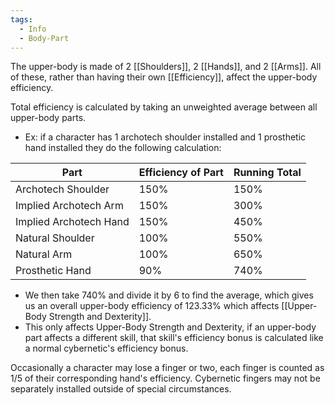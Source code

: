 ```yaml
---
tags:
  - Info
  - Body-Part
---
```

The upper-body is made of 2 [[Shoulders]], 2 [[Hands]], and 2 [[Arms]]. All of these, rather than having their own [[Efficiency]], affect the upper-body efficiency. 

Total efficiency is calculated by taking an unweighted average between all upper-body parts.
* Ex: if a character has 1 archotech shoulder installed and 1 prosthetic hand installed they do the following calculation:

| Part                   | Efficiency of Part | Running Total |
| ---------------------- | ------------------ | ------------- |
| Archotech Shoulder     | 150%               | 150%          |
| Implied Archotech Arm  | 150%               | 300%          |
| Implied Archotech Hand | 150%               | 450%          |
| Natural Shoulder       | 100%               | 550%          |
| Natural Arm            | 100%               | 650%          |
| Prosthetic Hand        | 90%                | 740%          |


* We then take 740% and divide it by 6 to find the average, which gives us an overall upper-body efficiency of 123.33% which affects [[Upper-Body Strength and Dexterity]].
* This only affects Upper-Body Strength and Dexterity, if an upper-body part affects a different skill, that skill's efficiency bonus is calculated like a normal cybernetic's efficiency bonus.

Occasionally a character may lose a finger or two, each finger is counted as 1/5 of their corresponding hand's efficiency. Cybernetic fingers may not be separately installed outside of special circumstances.